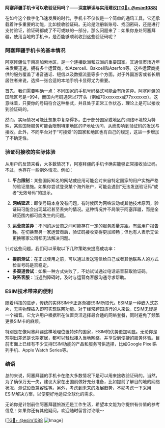 **阿塞拜疆手机卡可以收验证码吗？——深度解读与实用建议[[TG💪+ @esim1088](https://t.me/s/esim1088)]**

在如今这个数字化飞速发展的时代，手机卡不仅仅是一个简单的通讯工具，它还承载着许多重要的功能，比如接收验证码。无论是注册新账号、找回密码，还是进行支付验证，验证码都成了不可或缺的一部分。那么问题来了：如果你身处阿塞拜疆，使用当地的手机卡，是否能够顺利收到这些验证码呢？

### 阿塞拜疆手机卡的基本情况

阿塞拜疆位于南高加索地区，是一个连接欧洲和亚洲的重要国家。其通信市场近年来发展迅速，拥有多个运营商，如Azercell、Bakcell和Azerfon等。这些运营商提供的服务覆盖了语音通话、短信以及数据流量等多个方面。对于外国游客或者长期居住者来说，选择一张合适的本地手机卡显得尤为重要。

首先，我们需要明确一点：不同国家的手机号码格式可能会有所差异。阿塞拜疆的国际区号是+994，而国内号码通常以7开头（例如70xxxxxxx或77xxxxxxx）。这意味着，只要你的号码符合这种格式，并且处于正常工作状态，理论上是可以接收到验证码的。

然而，实际情况可能比想象中复杂得多。由于部分国家或地区的网络环境较为特殊，某些国际服务可能会限制特定地区的IP地址访问，从而影响到验证码的发送与接收。此外，不同平台对于“可接受”的国家和地区也有自己的规定，这进一步增加了不确定性。

### 验证码接收的实际体验

从用户的反馈来看，大多数情况下，阿塞拜疆的手机卡确实能够正常接收验证码。不过，也存在一些例外情况。例如：

1. **平台限制**：某些国际知名的网站或应用可能会对来自特定国家的用户实施严格的验证措施。如果你尝试登录某个海外账户，可能会遇到“无法发送验证码”或者“无效号码”的提示。
   
2. **网络延迟**：即使号码本身没有问题，有时候因为网络波动或其他技术原因，验证码可能会出现延迟甚至丢失的情况。这种情况并不局限于阿塞拜疆，而是全球范围内都可能发生的问题。

3. **运营商差异**：不同的运营商之间可能存在一定的服务质量差距。有些用户报告称，在切换至另一家运营商后，验证码接收变得更加顺畅；但也有人表示无论更换哪家公司都无法解决问题。

针对这些问题，我们可以采取以下几种策略来提高成功率：

- **提前测试**：在正式使用之前，可以通过发送短信给自己或者其他联系人的方式检查号码是否稳定。
- **多渠道尝试**：如果一种方式失败了，不妨试试通过电话语音获取验证码。
- **联系客服**：当遇到障碍时，及时与运营商客服沟通寻求帮助。

### ESIM技术带来的便利

随着科技的进步，传统的实体SIM卡正逐渐被ESIM所取代。ESIM是一种嵌入式芯片，无需物理插入即可实现联网功能。对于经常跨国旅行的人来说，ESIM无疑是一个福音。它允许用户根据所在位置灵活选择最合适的网络套餐，同时避免了频繁更换SIM卡的麻烦。

特别是在像阿塞拜疆这样地理位置特殊的国家，ESIM的优势更加明显。无论你是短期出差还是长期定居，都可以轻松接入当地网络，并享受到便捷的服务体验。目前市面上已经有不少支持ESIM功能的产品和服务可供选择，比如Google Pixel系列手机、Apple Watch Series等。

### 结语

总的来说，阿塞拜疆的手机卡在绝大多数情况下是可以用来接收验证码的。当然，为了确保万无一失，建议大家在出国前做好充分准备，比如提前了解目的地的网络状况、测试设备兼容性等。另外，考虑到未来的发展趋势，不妨考虑一下采用ESIM解决方案，以便更好地适应全球化的需求。

无论你是计划前往阿塞拜疆旅游还是工作生活，希望本文能为你提供有价值的参考信息！如果你还有其他疑问，欢迎随时留言讨论哦～

[[TG💪+ @esim1088](https://t.me/s/esim1088) ![Image](https://i.postimg.cc/4NQfJmqS/Snipaste-2025-05-13-00-14-12.png)]
